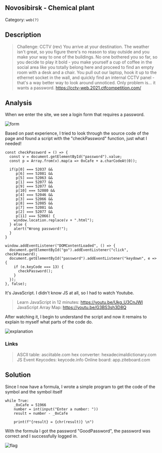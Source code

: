 ## Novosibirsk - Chemical plant
Category: `web(?)`

## Description
> Challenge: CCTV (rev)
You arrive at your destination. The weather isn't great, so you figure there's no reason to stay outside and you make your way to one of the buildings. No one bothered you so far, so you decide to play it bold - you make yourself a cup of coffee in the social area like you totally belong here and proceed to find an empty room with a desk and a chair. You pull out our laptop, hook it up to the ethernet socket in the wall, and quickly find an internal CCTV panel - that's a way better way to look around unnoticed. Only problem is... it wants a password.
> https://cctv-web.2021.ctfcompetition.com/

## Analysis
When we enter the site, we see a login form that requires a password.

![form](https://github.com/curvtd/write-ups/blob/master/2021/Google-CTF/BeginnersQuest/level_1/images/login.png)

Based on past experience, I tried to look through the source code of the page and found a script with the "checkPassword" function, just what I needed!

```
const checkPassword = () => {
  const v = document.getElementById("password").value;
  const p = Array.from(v).map(a => 0xCafe + a.charCodeAt(0));

  if(p[0] === 52037 &&
     p[6] === 52081 &&
     p[5] === 52063 &&
     p[1] === 52077 &&
     p[9] === 52077 &&
     p[10] === 52080 &&
     p[4] === 52046 &&
     p[3] === 52066 &&
     p[8] === 52085 &&
     p[7] === 52081 &&
     p[2] === 52077 &&
     p[11] === 52066) {
    window.location.replace(v + ".html");
  } else {
    alert("Wrong password!");
  }
}

window.addEventListener("DOMContentLoaded", () => {
  document.getElementById("go").addEventListener("click", checkPassword);
  document.getElementById("password").addEventListener("keydown", e => {
    if (e.keyCode === 13) {
      checkPassword();
    }
  });
}, false);

```

It's JavaScript. I didn't know JS at all, so I had to watch Youtube. 
> Learn JavaScript in 12 minutes: https://youtu.be/Ukg_U3CnJWI
> JavaScript Array Map: https://youtu.be/G3BS3sh3D8Q

After watching it, I begin to understand the script and now it remains to explain to myself what parts of the code do.

![explanation](https://github.com/curvtd/write-ups/blob/master/2021/Google-CTF/BeginnersQuest/level_1/images/code_explanation.png)

### Links
> ASCII table: asciitable.com
> hex converter: hexadecimaldictionary.com
> JS Event Keycodes: keycode.info
> Online board: app.ziteboard.com


## Solution
Since I now have a formula, I wrote a simple program to get the code of the symbol and the symbol itself

```
while True:
    _0xCafe = 51966
    number = int(input("Enter a number: "))
    result = number - _0xCafe

    print(f"{result} = {chr(result)} \n")
```

With the formula I got the password "GoodPassword", the password was correct and I successfully logged in.

![flag](https://github.com/curvtd/write-ups/blob/master/2021/Google-CTF/BeginnersQuest/level_1/images/flag.png)

